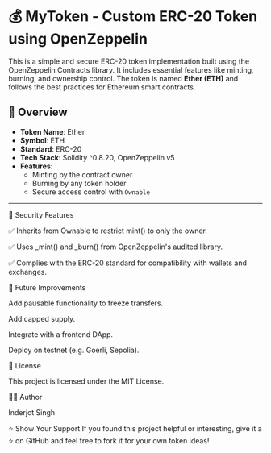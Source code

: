 # 💰 MyToken - Custom ERC-20 Token using OpenZeppelin

This is a simple and secure ERC-20 token implementation built using the OpenZeppelin Contracts library. It includes essential features like minting, burning, and ownership control. The token is named **Ether (ETH)** and follows the best practices for Ethereum smart contracts.

## 🔗 Overview

- **Token Name**: Ether  
- **Symbol**: ETH  
- **Standard**: ERC-20  
- **Tech Stack**: Solidity ^0.8.20, OpenZeppelin v5  
- **Features**:
  - Minting by the contract owner
  - Burning by any token holder
  - Secure access control with `Ownable`

---

🔐 Security Features

✅ Inherits from Ownable to restrict mint() to only the owner.

✅ Uses _mint() and _burn() from OpenZeppelin's audited library.

✅ Complies with the ERC-20 standard for compatibility with wallets and exchanges.

🚀 Future Improvements

Add pausable functionality to freeze transfers.

Add capped supply.

Integrate with a frontend DApp.

Deploy on testnet (e.g. Goerli, Sepolia).

📃 License

This project is licensed under the MIT License.

👨‍💻 Author

Inderjot Singh


⭐️ Show Your Support
If you found this project helpful or interesting, give it a ⭐️ on GitHub and feel free to fork it for your own token ideas!


